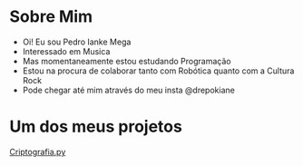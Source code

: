 # Sobre Mim

- Oi! Eu sou Pedro Ianke Mega
- Interessado em Musica
- Mas momentaneamente estou estudando Programação 
- Estou na procura de colaborar tanto com Robótica quanto com a Cultura Rock
- Pode chegar até mim através do meu insta @drepokiane

# Um dos meus projetos

<a href="https://github.com/Kiane64/Projetos">Criptografia.py</a>
